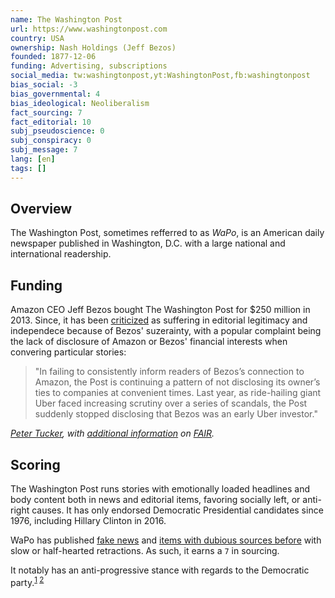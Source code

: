 ```yaml
---
name: The Washington Post
url: https://www.washingtonpost.com
country: USA
ownership: Nash Holdings (Jeff Bezos)
founded: 1877-12-06
funding: Advertising, subscriptions
social_media: tw:washingtonpost,yt:WashingtonPost,fb:washingtonpost
bias_social: -3
bias_governmental: 4
bias_ideological: Neoliberalism
fact_sourcing: 7
fact_editorial: 10
subj_pseudoscience: 0
subj_conspiracy: 0
subj_message: 7
lang: [en]
tags: []
---
```


## Overview
The Washington Post, sometimes refferred to as _WaPo_, is an American daily newspaper published in Washington, D.C. with a large national and international readership.

## Funding
Amazon CEO Jeff Bezos bought The Washington Post for $250 million in 2013. Since, it has been [criticized](https://www.politico.com/magazine/story/2018/04/04/trump-amazon-washington-post-jeff-bezos-217774/) as suffering in editorial legitimacy and independece because of Bezos' suzerainty, with a popular complaint being the lack of disclosure of Amazon or Bezos' financial interests when convering particular stories:

> "In failing to consistently inform readers of Bezos’s connection to Amazon, the Post is continuing a pattern of not disclosing its owner’s ties to companies at convenient times. Last year, as ride-hailing giant Uber faced increasing scrutiny over a series of scandals, the Post suddenly stopped disclosing that Bezos was an early Uber investor."

_[Peter Tucker](https://www.counterpunch.org/2018/05/25/is-the-washington-post-soft-on-amazon/), with [additional information](https://fair.org/home/wapo-no-longer-discloses-its-owners-uber-investment/) on [FAIR](/fair)._

## Scoring
The Washington Post runs stories with emotionally loaded headlines and body content both in news and editorial items, favoring socially left, or anti-right causes. It has only endorsed Democratic Presidential candidates since 1976, including Hillary Clinton in 2016.

WaPo has published [fake news](https://www.snopes.com/fact-check/report-vermont-power-grid-infiltrated-by-russian-hackers/) and [items with dubious sources before](https://www.washingtonpost.com/business/economy/russian-propaganda-effort-helped-spread-fake-news-during-election-experts-say/2016/11/24/793903b6-8a40-4ca9-b712-716af66098fe_story.html) with slow or half-hearted retractions. As such, it earns a `7` in sourcing.

It notably has an anti-progressive stance with regards to the Democratic party.<sup>[1](https://fair.org/home/wapo-warns-progressive-dems-they-could-win/) [2](https://www.rollingstone.com/politics/political-commentary/bernie-sanders-washington-post-media-complaint-872349/)</sup>
